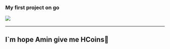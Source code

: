 ### My first project on go <p><img src="https://img.shields.io/badge/Go-00ADD8?style=for-the-badge&logo=go&logoColor=white" /></p>

---

## I`m hope Amin give me HCoins🙏
